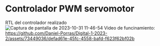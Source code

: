 # Controlador PWM servomotor
RTL del controlador realizado
![Captura de pantalla de 2023-10-31 11-46-54](https://github.com/Daniel-Porras/Digital-1-2023-2/assets/73449036/914e1ffd-9e75-4fcf-af26-a714111634e1)
Video de funcinamiento:
https://github.com/Daniel-Porras/Digital-1-2023-2/assets/73449036/defad61e-45fc-4558-bafd-f623f62bf02b
